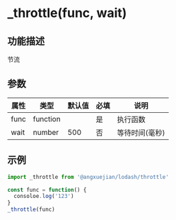 # _throttle(func, wait)

## 功能描述
节流

## 参数

属性 | 类型 | 默认值 | 必填 | 说明
---  | ---  | ---  | --- | ---
func | function | | 是 | 执行函数
wait | number | 500 | 否 | 等待时间(毫秒)


## 示例
```js
import _throttle from '@angxuejian/lodash/throttle'

const func = function() {
  consoloe.log('123')
}
_throttle(func)
```